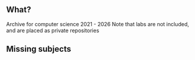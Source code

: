 ## What?
Archive for computer science 2021 - 2026
Note that labs are not included, and are placed as private repositories

## Missing subjects


